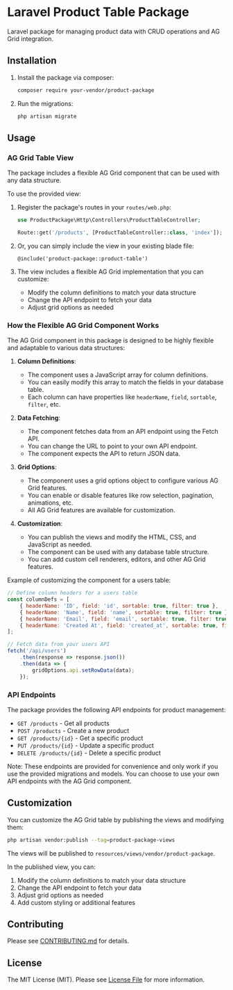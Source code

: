 # Laravel Product Table Package

Laravel package for managing product data with CRUD operations and AG Grid integration.

## Installation

1. Install the package via composer:
   ```bash
   composer require your-vendor/product-package
   ```

2. Run the migrations:
   ```bash
   php artisan migrate
   ```

## Usage

### AG Grid Table View

The package includes a flexible AG Grid component that can be used with any data structure.

To use the provided view:
1. Register the package's routes in your `routes/web.php`:
   ```php
   use ProductPackage\Http\Controllers\ProductTableController;
   
   Route::get('/products', [ProductTableController::class, 'index']);
   ```
   
2. Or, you can simply include the view in your existing blade file:
   ```blade
   @include('product-package::product-table')
   ```

3. The view includes a flexible AG Grid implementation that you can customize:
   - Modify the column definitions to match your data structure
   - Change the API endpoint to fetch your data
   - Adjust grid options as needed

### How the Flexible AG Grid Component Works

The AG Grid component in this package is designed to be highly flexible and adaptable to various data structures:

1. **Column Definitions**: 
   - The component uses a JavaScript array for column definitions.
   - You can easily modify this array to match the fields in your database table.
   - Each column can have properties like `headerName`, `field`, `sortable`, `filter`, etc.

2. **Data Fetching**:
   - The component fetches data from an API endpoint using the Fetch API.
   - You can change the URL to point to your own API endpoint.
   - The component expects the API to return JSON data.

3. **Grid Options**:
   - The component uses a grid options object to configure various AG Grid features.
   - You can enable or disable features like row selection, pagination, animations, etc.
   - All AG Grid features are available for customization.

4. **Customization**:
   - You can publish the views and modify the HTML, CSS, and JavaScript as needed.
   - The component can be used with any database table structure.
   - You can add custom cell renderers, editors, and other AG Grid features.

Example of customizing the component for a users table:
```javascript
// Define column headers for a users table
const columnDefs = [
    { headerName: 'ID', field: 'id', sortable: true, filter: true },
    { headerName: 'Name', field: 'name', sortable: true, filter: true },
    { headerName: 'Email', field: 'email', sortable: true, filter: true },
    { headerName: 'Created At', field: 'created_at', sortable: true, filter: true }
];

// Fetch data from your users API
fetch('/api/users')
    .then(response => response.json())
    .then(data => {
        gridOptions.api.setRowData(data);
    });
```

### API Endpoints

The package provides the following API endpoints for product management:
- `GET /products` - Get all products
- `POST /products` - Create a new product
- `GET /products/{id}` - Get a specific product
- `PUT /products/{id}` - Update a specific product
- `DELETE /products/{id}` - Delete a specific product

Note: These endpoints are provided for convenience and only work if you use the provided migrations and models. You can choose to use your own API endpoints with the AG Grid component.

## Customization

You can customize the AG Grid table by publishing the views and modifying them:
```bash
php artisan vendor:publish --tag=product-package-views
```

The views will be published to `resources/views/vendor/product-package`.

In the published view, you can:
1. Modify the column definitions to match your data structure
2. Change the API endpoint to fetch your data
3. Adjust grid options as needed
4. Add custom styling or additional features

## Contributing

Please see [CONTRIBUTING.md](CONTRIBUTING.md) for details.

## License

The MIT License (MIT). Please see [License File](LICENSE.md) for more information.